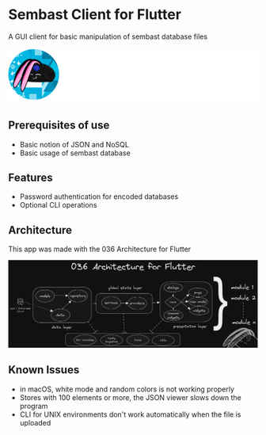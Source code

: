 # Sembast Client for Flutter

A GUI client for basic manipulation of sembast database files

![Alt text](brandwhite.png?raw=true "Title")

## Prerequisites of use

- Basic notion of JSON and NoSQL
- Basic usage of sembast database

## Features

- Password authentication for encoded databases
- Optional CLI operations

## Architecture

This app was made with the 036 Architecture for Flutter

![Alt text](flutterarch.png?raw=true "Title")

## Known Issues

- in macOS, white mode and random colors is not working properly
- Stores with 100 elements or more, the JSON viewer slows down the program
- CLI for UNIX environments don't work automatically when the file is uploaded
